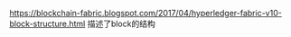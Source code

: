 https://blockchain-fabric.blogspot.com/2017/04/hyperledger-fabric-v10-block-structure.html 描述了block的结构

